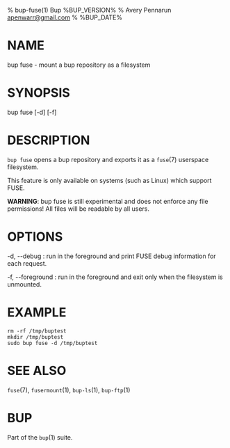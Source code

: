 % bup-fuse(1) Bup %BUP_VERSION%
% Avery Pennarun <apenwarr@gmail.com>
% %BUP_DATE%

# NAME

bup fuse - mount a bup repository as a filesystem

# SYNOPSIS

bup fuse [-d] [-f] <mountpoint>

# DESCRIPTION

`bup fuse` opens a bup repository and exports it as a
`fuse`(7) userspace filesystem.

This feature is only available on systems (such as Linux)
which support FUSE.

**WARNING**: bup fuse is still experimental and does not
enforce any file permissions!  All files will be readable
by all users.


# OPTIONS

-d, --debug
:   run in the foreground and print FUSE debug information
    for each request.

-f, --foreground
:   run in the foreground and exit only when the filesystem
    is unmounted.


# EXAMPLE

    rm -rf /tmp/buptest
    mkdir /tmp/buptest
    sudo bup fuse -d /tmp/buptest

# SEE ALSO

`fuse`(7), `fusermount`(1), `bup-ls`(1), `bup-ftp`(1)

# BUP

Part of the `bup`(1) suite.
